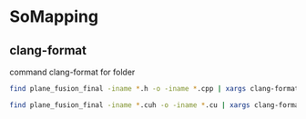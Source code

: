 # SoMapping
## clang-format
command clang-format for folder
```bash
find plane_fusion_final -iname *.h -o -iname *.cpp | xargs clang-format -i
```
```bash
find plane_fusion_final -iname *.cuh -o -iname *.cu | xargs clang-format -i
```
